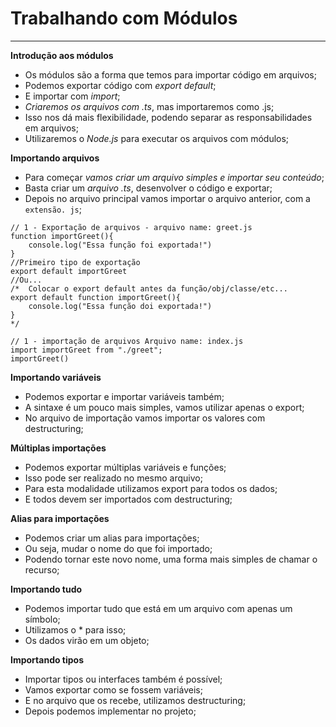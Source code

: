 # Trabalhando com Módulos
***

**Introdução aos módulos**
* Os módulos são a forma que temos para importar código em arquivos;
* Podemos exportar código com *export default*;
* E importar com *import*;
* *Criaremos os arquivos com .ts*, mas importaremos como .js;
* Isso nos dá mais flexibilidade, podendo separar as responsabilidades em
arquivos;
* Utilizaremos o *Node.js* para executar os arquivos com módulos;

**Importando arquivos**
* Para começar *vamos criar um arquivo simples e importar seu conteúdo*;
* Basta criar um *arquivo .ts*, desenvolver o código e exportar;
* Depois no arquivo principal vamos importar o arquivo anterior, com a `extensão. js`;
```
// 1 - Exportação de arquivos - arquivo name: greet.js
function importGreet(){
    console.log("Essa função foi exportada!")
}
//Primeiro tipo de exportação
export default importGreet
//Ou...
/*  Colocar o export default antes da função/obj/classe/etc...
export default function importGreet(){
    console.log("Essa função doi exportada!")
}
*/

// 1 - importação de arquivos Arquivo name: index.js
import importGreet from "./greet";
importGreet()

```

**Importando variáveis**
* Podemos exportar e importar variáveis também;
* A sintaxe é um pouco mais simples, vamos utilizar apenas o export;
* No arquivo de importação vamos importar os valores com destructuring;

**Múltiplas importações**
* Podemos exportar múltiplas variáveis e funções;
* Isso pode ser realizado no mesmo arquivo;
* Para esta modalidade utilizamos export para todos os dados;
* E todos devem ser importados com destructuring;

**Alias para importações**
* Podemos criar um alias para importações;
* Ou seja, mudar o nome do que foi importado;
* Podendo tornar este novo nome, uma forma mais simples de chamar o
recurso;

**Importando tudo**
* Podemos importar tudo que está em um arquivo com apenas um
símbolo;
* Utilizamos o * para isso;
* Os dados virão em um objeto;

**Importando tipos**
* Importar tipos ou interfaces também é possível;
* Vamos exportar como se fossem variáveis;
* E no arquivo que os recebe, utilizamos destructuring;
* Depois podemos implementar no projeto;